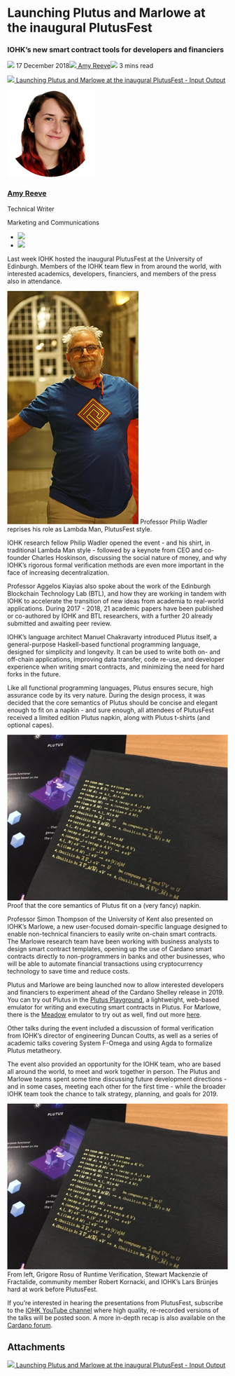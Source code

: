 # Launching Plutus and Marlowe at the inaugural PlutusFest
### **IOHK’s new smart contract tools for developers and financiers**
![](img/2018-12-17-launching-plutus-and-marlowe-at-the-inaugural-plutusfest.002.png) 17 December 2018![](img/2018-12-17-launching-plutus-and-marlowe-at-the-inaugural-plutusfest.002.png)[ Amy Reeve](/en/blog/authors/amy-reeve/page-1/)![](img/2018-12-17-launching-plutus-and-marlowe-at-the-inaugural-plutusfest.003.png) 3 mins read

![](img/2018-12-17-launching-plutus-and-marlowe-at-the-inaugural-plutusfest.004.png)[ Launching Plutus and Marlowe at the inaugural PlutusFest - Input Output](https://ucarecdn.com/83c2ef93-c19a-4c4b-b796-239c959fb849/-/inline/yes/ "Launching Plutus and Marlowe at the inaugural PlutusFest - Input Output")

![Amy Reeve](img/2018-12-17-launching-plutus-and-marlowe-at-the-inaugural-plutusfest.005.png)[](/en/blog/authors/amy-reeve/page-1/)
### [**Amy Reeve**](/en/blog/authors/amy-reeve/page-1/)
Technical Writer

Marketing and Communications

- ![](img/2018-12-17-launching-plutus-and-marlowe-at-the-inaugural-plutusfest.006.png)[](https://www.linkedin.com/in/amy-reeve-8616b248/ "LinkedIn")
- ![](img/2018-12-17-launching-plutus-and-marlowe-at-the-inaugural-plutusfest.007.png)[](https://github.com/jabbacakes "GitHub")

Last week IOHK hosted the inaugural PlutusFest at the University of Edinburgh. Members of the IOHK team flew in from around the world, with interested academics, developers, financiers, and members of the press also in attendance.

![](img/2018-12-17-launching-plutus-and-marlowe-at-the-inaugural-plutusfest.008.jpeg) Professor Philip Wadler reprises his role 
as Lambda Man, PlutusFest style.

IOHK research fellow Philip Wadler opened the event - and his shirt, in traditional Lambda Man style - followed by a keynote from CEO and co-founder Charles Hoskinson, discussing the social nature of money, and why IOHK’s rigorous formal verification methods are even more important in the face of increasing decentralization.

Professor Aggelos Kiayias also spoke about the work of the Edinburgh Blockchain Technology Lab (BTL), and how they are working in tandem with IOHK to accelerate the transition of new ideas from academia to real-world applications. During 2017 - 2018, 21 academic papers have been published or co-authored by IOHK and BTL researchers, with a further 20 already submitted and awaiting peer review.

IOHK’s language architect Manuel Chakravarty introduced Plutus itself, a general-purpose Haskell-based functional programming language, designed for simplicity and longevity. It can be used to write both on- and off-chain applications, improving data transfer, code re-use, and developer experience when writing smart contracts, and minimizing the need for hard forks in the future.

Like all functional programming languages, Plutus ensures secure, high assurance code by its very nature. During the design process, it was decided that the core semantics of Plutus should be concise and elegant enough to fit on a napkin - and sure enough, all attendees of PlutusFest received a limited edition Plutus napkin, along with Plutus t-shirts (and optional capes).

![](img/2018-12-17-launching-plutus-and-marlowe-at-the-inaugural-plutusfest.009.jpeg) Proof that the core semantics of Plutus fit on a (very fancy) napkin.

Professor Simon Thompson of the University of Kent also presented on IOHK’s Marlowe, a new user-focused domain-specific language designed to enable non-technical financiers to easily write on-chain smart contracts. The Marlowe research team have been working with business analysts to design smart contract templates, opening up the use of Cardano smart contracts directly to non-programmers in banks and other businesses, who will be able to automate financial transactions using cryptocurrency technology to save time and reduce costs.

Plutus and Marlowe are being launched now to allow interested developers and financiers to experiment ahead of the Cardano Shelley release in 2019. You can try out Plutus in the [Plutus Playground](https://prod.playground.plutus.iohkdev.io/ "Plutus Playground"), a lightweight, web-based emulator for writing and executing smart contracts in Plutus. For Marlowe, there is the [Meadow](https://testnet.iohkdev.io/marlowe/tools/meadow/ "Meadow") emulator to try out as well, find out more [here](https://testnet.iohkdev.io/marlowe/ "Marlowe").

Other talks during the event included a discussion of formal verification from IOHK’s director of engineering Duncan Coutts, as well as a series of academic talks covering System F-Omega and using Agda to formalize Plutus metatheory.

The event also provided an opportunity for the IOHK team, who are based all around the world, to meet and work together in person. The Plutus and Marlowe teams spent some time discussing future development directions - and in some cases, meeting each other for the first time - while the broader IOHK team took the chance to talk strategy, planning, and goals for 2019.

![](img/2018-12-17-launching-plutus-and-marlowe-at-the-inaugural-plutusfest.009.jpeg) From left, Grigore Rosu of Runtime Verification, Stewart Mackenzie of Fractalide, community member Robert Kornacki, and IOHK’s Lars Brünjes hard at work before PlutusFest.

If you’re interested in hearing the presentations from PlutusFest, subscribe to the [IOHK YouTube channel](https://www.youtube.com/channel/UCBJ0p9aCW-W82TwNM-z3V2w "IOHK YouTube channel") where high quality, re-recorded versions of the talks will be posted soon. A more in-depth recap is also available on the [Cardano forum](https://forum.cardano.org/t/recap-plutusfest-2018-in-edinburgh-scotland/18560 "Cardano forum").
## **Attachments**
![](img/2018-12-17-launching-plutus-and-marlowe-at-the-inaugural-plutusfest.004.png)[ Launching Plutus and Marlowe at the inaugural PlutusFest - Input Output](https://ucarecdn.com/83c2ef93-c19a-4c4b-b796-239c959fb849/-/inline/yes/ "Launching Plutus and Marlowe at the inaugural PlutusFest - Input Output")
